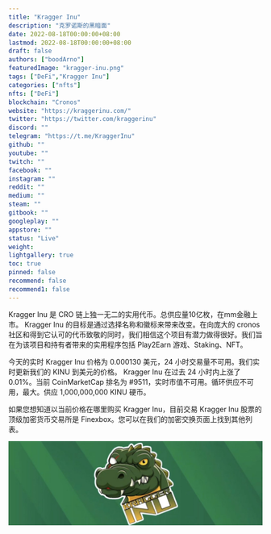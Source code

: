 ```yaml
---
title: "Kragger Inu"
description: "克罗诺斯的黑暗面"
date: 2022-08-18T00:00:00+08:00
lastmod: 2022-08-18T00:00:00+08:00
draft: false
authors: ["boodArno"]
featuredImage: "kragger-inu.png"
tags: ["DeFi","Kragger Inu"]
categories: ["nfts"]
nfts: ["DeFi"]
blockchain: "Cronos"
website: "https://kraggerinu.com/"
twitter: "https://twitter.com/kraggerinu"
discord: ""
telegram: "https://t.me/KraggerInu"
github: ""
youtube: ""
twitch: ""
facebook: ""
instagram: ""
reddit: ""
medium: ""
steam: ""
gitbook: ""
googleplay: ""
appstore: ""
status: "Live"
weight: 
lightgallery: true
toc: true
pinned: false
recommend: false
recommend1: false
---
```

Kragger Inu 是 CRO 链上独一无二的实用代币。总供应量10亿枚，在mm金融上市。
Kragger Inu 的目标是通过选择名称和徽标来带来改变。在向庞大的 cronos 社区和得到它认可的代币致敬的同时，我们相信这个项目有潜力做得很好。我们旨在为该项目和持有者带来的实用程序包括 Play2Earn 游戏、Staking、NFT。

今天的实时 Kragger Inu 价格为 0.000130 美元，24 小时交易量不可用。我们实时更新我们的 KINU 到美元的价格。 Kragger Inu 在过去 24 小时内上涨了 0.01%。当前 CoinMarketCap 排名为 #9511，实时市值不可用。循环供应不可用，最大。供应 1,000,000,000 KINU 硬币。

如果您想知道以当前价格在哪里购买 Kragger Inu，目前交易 Kragger Inu 股票的顶级加密货币交易所是 Finexbox。您可以在我们的加密交换页面上找到其他列表。

![1500x500](1500x500.jpg)